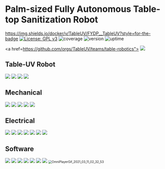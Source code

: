 # Palm-sized Fully Autonomous Table-top Sanitization Robot
https://img.shields.io/docker/v/TableUV/FYDP__TableUV?style=for-the-badge
[![License: GPL v3](https://img.shields.io/badge/License-GPLv3-blue.svg)](https://www.gnu.org/licenses/gpl-3.0) ![coverage](https://img.shields.io/badge/coverage-60%25-green) ![version](https://img.shields.io/badge/version-1.0.0-blue)  ![uptime](https://img.shields.io/badge/uptime-100%25-brightgreen)

<a href=https://github.com/orgs/TableUV/teams/table-robotics">
      <img src="https://img.shields.io/badge/Supported%20by-Table%20Robotics%20%E2%86%92-gray.svg?colorA=655BE1&colorB=4F44D6&style=for-the-badge"/>
    </a>
    
## Table-UV Robot
<img src="README.assets/FYDP - Presentation-1 (dragged).png" />
<img src="README.assets/FYDP - Presentation-3 (dragged).png" />
<img src="README.assets/FYDP - Presentation-4 (dragged).png" />
<img src="README.assets/FYDP - Presentation-7 (dragged).png" />

## Mechanical
<img src="README.assets/FYDP - Presentation-10 (dragged).png" />
<img src="README.assets/FYDP - Presentation-11 (dragged).png" />
<img src="README.assets/FYDP - Presentation-12 (dragged).png" />
<img src="README.assets/FYDP - Presentation-13 (dragged).png" />
<img src="README.assets/FYDP - Presentation-14 (dragged).png" />

## Electrical
<img src="README.assets/FYDP - Presentation-17 (dragged).png" />
<img src="README.assets/FYDP - Presentation2-24 (dragged).png" />
<img src="README.assets/FYDP - Presentation2-18 (dragged).png" />
<img src="README.assets/FYDP - Presentation2-21 (dragged).png" />
<img src="README.assets/FYDP - Presentation2-20 (dragged).png" />
<img src="README.assets/FYDP - Presentation2-22 (dragged).png" />
<img src="README.assets/FYDP - Presentation2-23 (dragged).png" />

## Software
<img src="README.assets/FYDP - Presentation2-27 (dragged).png" />
<img src="README.assets/FYDP - Presentation2-29 (dragged).png" />
<img src="README.assets/FYDP - Presentation2-30 (dragged).png" />
<img src="README.assets/FYDP - Presentation2-31 (dragged).png" />
<img src="README.assets/FYDP - Presentation2-33 (dragged).png" />
<img src="README.assets/FYDP - Presentation2-36 (dragged).png" />
<img src="README.assets/FYDP - Presentation2-37 (dragged).png" />

<img src="README.assets/OmniPlayerGif_2021_03_11_02_32_53.gif" alt="OmniPlayerGif_2021_03_11_02_32_53" style="zoom:70%;" />

